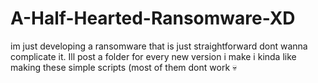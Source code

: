 # A-Half-Hearted-Ransomware-XD
im just developing a ransomware that is just straightforward dont wanna complicate it. Ill post a folder for every new version i make i kinda like making these simple scripts (most of them dont work :skull:
